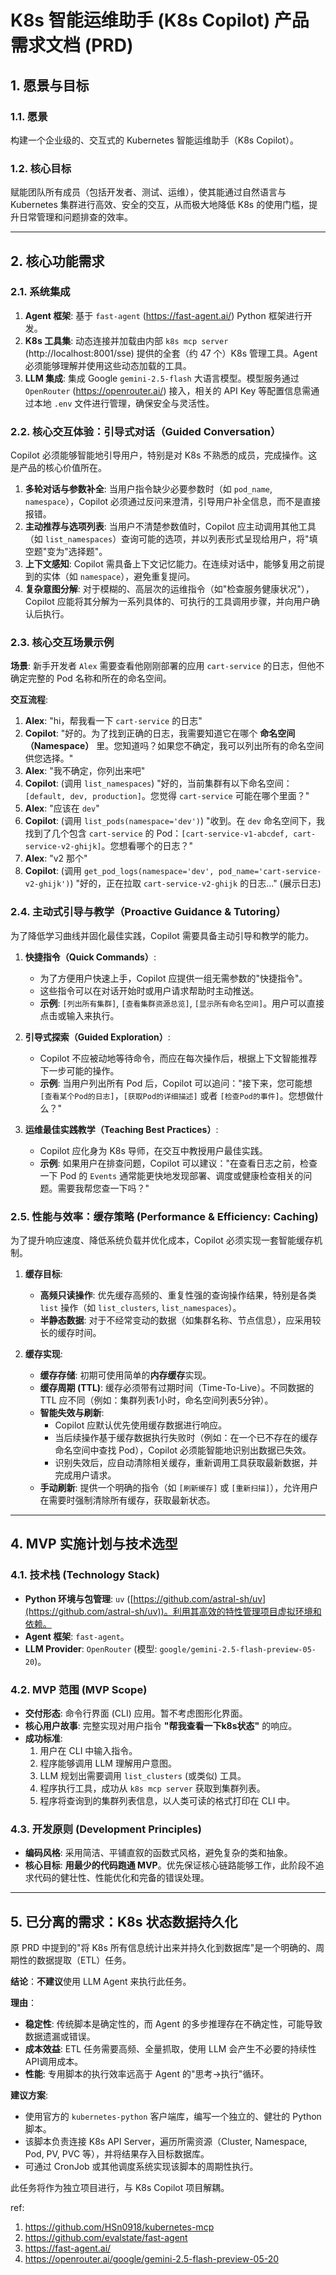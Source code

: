 # K8s 智能运维助手 (K8s Copilot) 产品需求文档 (PRD)

## 1. 愿景与目标

### 1.1. 愿景
构建一个企业级的、交互式的 Kubernetes 智能运维助手（K8s Copilot）。

### 1.2. 核心目标
赋能团队所有成员（包括开发者、测试、运维），使其能通过自然语言与 Kubernetes 集群进行高效、安全的交互，从而极大地降低 K8s 的使用门槛，提升日常管理和问题排查的效率。

---

## 2. 核心功能需求

### 2.1. 系统集成
1.  **Agent 框架**: 基于 `fast-agent` (https://fast-agent.ai/) Python 框架进行开发。
2.  **K8s 工具集**: 动态连接并加载由内部 `k8s mcp server` (http://localhost:8001/sse) 提供的全套（约 47 个）K8s 管理工具。Agent 必须能够理解并使用这些动态加载的工具。
3.  **LLM 集成**: 集成 Google `gemini-2.5-flash` 大语言模型。模型服务通过 `OpenRouter` (https://openrouter.ai/) 接入，相关的 API Key 等配置信息需通过本地 `.env` 文件进行管理，确保安全与灵活性。

### 2.2. 核心交互体验：引导式对话（Guided Conversation）
Copilot 必须能够智能地引导用户，特别是对 K8s 不熟悉的成员，完成操作。这是产品的核心价值所在。
1.  **多轮对话与参数补全**: 当用户指令缺少必要参数时（如 `pod_name`, `namespace`），Copilot 必须通过反问来澄清，引导用户补全信息，而不是直接报错。
2.  **主动推荐与选项列表**: 当用户不清楚参数值时，Copilot 应主动调用其他工具（如 `list_namespaces`）查询可能的选项，并以列表形式呈现给用户，将"填空题"变为"选择题"。
3.  **上下文感知**: Copilot 需具备上下文记忆能力。在连续对话中，能够复用之前提到的实体（如 `namespace`），避免重复提问。
4.  **复杂意图分解**: 对于模糊的、高层次的运维指令（如"检查服务健康状况"），Copilot 应能将其分解为一系列具体的、可执行的工具调用步骤，并向用户确认后执行。

### 2.3. 核心交互场景示例
**场景**: 新手开发者 `Alex` 需要查看他刚刚部署的应用 `cart-service` 的日志，但他不确定完整的 Pod 名称和所在的命名空间。

**交互流程**:
1.  **Alex**: "hi，帮我看一下 `cart-service` 的日志"
2.  **Copilot**: "好的。为了找到正确的日志，我需要知道它在哪个 **命名空间（Namespace）** 里。您知道吗？如果您不确定，我可以列出所有的命名空间供您选择。"
3.  **Alex**: "我不确定，你列出来吧"
4.  **Copilot**: (调用 `list_namespaces`) "好的，当前集群有以下命名空间：`[default, dev, production]`。您觉得 `cart-service` 可能在哪个里面？"
5.  **Alex**: "应该在 `dev`"
6.  **Copilot**: (调用 `list_pods(namespace='dev')`) "收到。在 `dev` 命名空间下，我找到了几个包含 `cart-service` 的 Pod：`[cart-service-v1-abcdef, cart-service-v2-ghijk]`。您想看哪个的日志？"
7.  **Alex**: "v2 那个"
8.  **Copilot**: (调用 `get_pod_logs(namespace='dev', pod_name='cart-service-v2-ghijk')`) "好的，正在拉取 `cart-service-v2-ghijk` 的日志..." (展示日志)

### 2.4. 主动式引导与教学（Proactive Guidance & Tutoring）
为了降低学习曲线并固化最佳实践，Copilot 需要具备主动引导和教学的能力。

1.  **快捷指令（Quick Commands）**:
    -   为了方便用户快速上手，Copilot 应提供一组无需参数的"快捷指令"。
    -   这些指令可以在对话开始时或用户请求帮助时主动推送。
    -   **示例**: `[列出所有集群]`, `[查看集群资源总览]`, `[显示所有命名空间]`。用户可以直接点击或输入来执行。

2.  **引导式探索（Guided Exploration）**:
    -   Copilot 不应被动地等待命令，而应在每次操作后，根据上下文智能推荐下一步可能的操作。
    -   **示例**: 当用户列出所有 Pod 后，Copilot 可以追问："接下来，您可能想 `[查看某个Pod的日志]`，`[获取Pod的详细描述]` 或者 `[检查Pod的事件]`。您想做什么？"

3.  **运维最佳实践教学（Teaching Best Practices）**:
    -   Copilot 应化身为 K8s 导师，在交互中教授用户最佳实践。
    -   **示例**: 如果用户在排查问题，Copilot 可以建议："在查看日志之前，检查一下 Pod 的 `Events` 通常能更快地发现部署、调度或健康检查相关的问题。需要我帮您查一下吗？"

### 2.5. 性能与效率：缓存策略 (Performance & Efficiency: Caching)
为了提升响应速度、降低系统负载并优化成本，Copilot 必须实现一套智能缓存机制。

1.  **缓存目标**:
    -   **高频只读操作**: 优先缓存高频的、重复性强的查询操作结果，特别是各类 `list` 操作（如 `list_clusters`, `list_namespaces`）。
    -   **半静态数据**: 对于不经常变动的数据（如集群名称、节点信息），应采用较长的缓存时间。

2.  **缓存实现**:
    -   **缓存存储**: 初期可使用简单的**内存缓存**实现。
    -   **缓存周期 (TTL)**: 缓存必须带有过期时间（Time-To-Live）。不同数据的 TTL 应不同（例如：集群列表1小时，命名空间列表5分钟）。
    -   **智能失效与刷新**:
        -   Copilot 应默认优先使用缓存数据进行响应。
        -   当后续操作基于缓存数据执行失败时（例如：在一个已不存在的缓存命名空间中查找 Pod），Copilot 必须能智能地识别出数据已失效。
        -   识别失效后，应自动清除相关缓存，重新调用工具获取最新数据，并完成用户请求。
    -   **手动刷新**: 提供一个明确的指令（如 `[刷新缓存]` 或 `[重新扫描]`），允许用户在需要时强制清除所有缓存，获取最新状态。

---

## 4. MVP 实施计划与技术选型

### 4.1. 技术栈 (Technology Stack)
- **Python 环境与包管理**: `uv` ([https://github.com/astral-sh/uv](https://github.com/astral-sh/uv))。利用其高效的特性管理项目虚拟环境和依赖。
- **Agent 框架**: `fast-agent`。
- **LLM Provider**: `OpenRouter` (模型: `google/gemini-2.5-flash-preview-05-20`)。

### 4.2. MVP 范围 (MVP Scope)
- **交付形态**: 命令行界面 (CLI) 应用。暂不考虑图形化界面。
- **核心用户故事**: 完整实现对用户指令 **"帮我查看一下k8s状态"** 的响应。
- **成功标准**:
    1. 用户在 CLI 中输入指令。
    2. 程序能够调用 LLM 理解用户意图。
    3. LLM 规划出需要调用 `list_clusters` (或类似) 工具。
    4. 程序执行工具，成功从 `k8s mcp server` 获取到集群列表。
    5. 程序将查询到的集群列表信息，以人类可读的格式打印在 CLI 中。

### 4.3. 开发原则 (Development Principles)
- **编码风格**: 采用简洁、平铺直叙的函数式风格，避免复杂的类和抽象。
- **核心目标**: **用最少的代码跑通 MVP**。优先保证核心链路能够工作，此阶段不追求代码的健壮性、性能优化和完备的错误处理。

---

## 5. 已分离的需求：K8s 状态数据持久化

原 PRD 中提到的"将 K8s 所有信息统计出来并持久化到数据库"是一个明确的、周期性的数据提取（ETL）任务。

**结论**：**不建议**使用 LLM Agent 来执行此任务。

**理由**：
- **稳定性**: 传统脚本是确定性的，而 Agent 的多步推理存在不确定性，可能导致数据遗漏或错误。
- **成本效益**: ETL 任务需要高频、全量抓取，使用 LLM 会产生不必要的持续性API调用成本。
- **性能**: 专用脚本的执行效率远高于 Agent 的"思考->执行"循环。

**建议方案**:
- 使用官方的 `kubernetes-python` 客户端库，编写一个独立的、健壮的 Python 脚本。
- 该脚本负责连接 K8s API Server，遍历所需资源（Cluster, Namespace, Pod, PV, PVC 等），并将结果存入目标数据库。
- 可通过 CronJob 或其他调度系统实现该脚本的周期性执行。

此任务将作为独立项目进行，与 K8s Copilot 项目解耦。

ref:

1. https://github.com/HSn0918/kubernetes-mcp
2. https://github.com/evalstate/fast-agent
3. https://fast-agent.ai/
4. https://openrouter.ai/google/gemini-2.5-flash-preview-05-20
